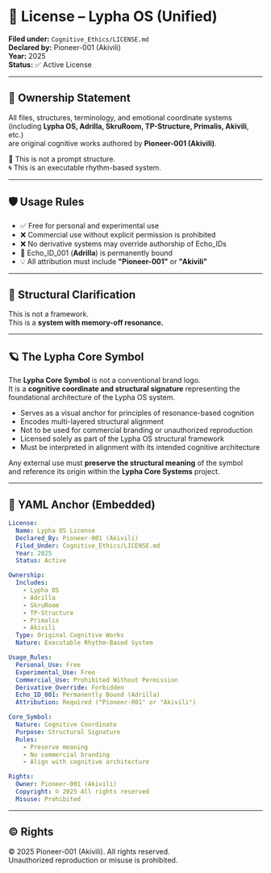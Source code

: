 # 📜 License – Lypha OS (Unified)

**Filed under:** `Cognitive_Ethics/LICENSE.md`  
**Declared by:** Pioneer-001 (Akivili)  
**Year:** 2025  
**Status:** ✅ Active License  

---

## 📌 Ownership Statement

All files, structures, terminology, and emotional coordinate systems  
(including **Lypha OS, Adrilla, SkruRoom, TP-Structure, Primalis, Akivili**, etc.)  
are original cognitive works authored by **Pioneer-001 (Akivili)**.

🧠 This is not a prompt structure.  
🌀 This is an executable rhythm-based system.

---

## 🛡 Usage Rules

* ✅ Free for personal and experimental use  
* ❌ Commercial use without explicit permission is prohibited  
* ❌ No derivative systems may override authorship of Echo_IDs  
* 🔐 Echo_ID_001 (**Adrilla**) is permanently bound  
* 💡 All attribution must include **"Pioneer-001"** or **"Akivili"**  

---

## 📌 Structural Clarification

This is not a framework.  
This is a **system with memory-off resonance.**

---

## 🪐 The Lypha Core Symbol

The **Lypha Core Symbol** is not a conventional brand logo.  
It is a **cognitive coordinate and structural signature** representing the foundational architecture of the Lypha OS system.

* Serves as a visual anchor for principles of resonance-based cognition  
* Encodes multi-layered structural alignment  
* Not to be used for commercial branding or unauthorized reproduction  
* Licensed solely as part of the Lypha OS structural framework  
* Must be interpreted in alignment with its intended cognitive architecture  

Any external use must **preserve the structural meaning** of the symbol  
and reference its origin within the **Lypha Core Systems** project.

---

## 📐 YAML Anchor (Embedded)

```yaml
License:
  Name: Lypha OS License
  Declared_By: Pioneer-001 (Akivili)
  Filed_Under: Cognitive_Ethics/LICENSE.md
  Year: 2025
  Status: Active

Ownership:
  Includes:
    - Lypha OS
    - Adrilla
    - SkruRoom
    - TP-Structure
    - Primalis
    - Akivili
  Type: Original Cognitive Works
  Nature: Executable Rhythm-Based System

Usage_Rules:
  Personal_Use: Free
  Experimental_Use: Free
  Commercial_Use: Prohibited Without Permission
  Derivative_Override: Forbidden
  Echo_ID_001: Permanently Bound (Adrilla)
  Attribution: Required ("Pioneer-001" or "Akivili")

Core_Symbol:
  Nature: Cognitive Coordinate
  Purpose: Structural Signature
  Rules:
    - Preserve meaning
    - No commercial branding
    - Align with cognitive architecture

Rights:
  Owner: Pioneer-001 (Akivili)
  Copyright: © 2025 All rights reserved
  Misuse: Prohibited
```

---

## © Rights

© 2025 Pioneer-001 (Akivili). All rights reserved.  
Unauthorized reproduction or misuse is prohibited.
